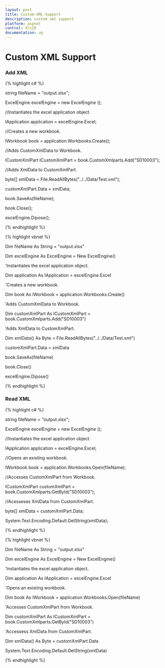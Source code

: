 ```yaml
---
layout: post
title: Custom-XML-Support
description: custom xml support
platform: aspnet
control: XlsIO	
documentation: ug
---
```


# Custom XML Support

### Add XML



{% highlight c# %}




string fileName = "output.xlsx";

ExcelEngine excelEngine = new ExcelEngine ();

//Instantiates the excel application object.

IApplication application = excelEngine.Excel;



//Creates a new workbook.

IWorkbook book = application.Workbooks.Create();



//Adds CustomXmlData to Workbook.

ICustomXmlPart ICustomXmlPart = book.CustomXmlparts.Add("SD10003");



//Adds XmlData to CustomXmlPart.

byte[] xmlData = File.ReadAllBytes("../../Data/Test.xml");

customXmlPart.Data = xmlData;



book.SaveAs(fileName);

book.Close();

excelEngine.Dipose();

{% endhighlight %}

{% highlight vbnet %}


Dim fileName As String = "output.xlsx"

Dim excelEngine As ExcelEngine = New ExcelEngine()

'Instantiates the excel application object.

Dim application As IApplication = excelEngine.Excel



'Creates a new workbook.

Dim book As IWorkbook = application.Workbooks.Create()



'Adds CustomXmlData to Workbook.

Dim customXmlPart As ICustomXmlPart = book.CustomXmlparts.Add("SD10003")



'Adds XmlData to CustomXmlPart.

Dim xmlData() As Byte = File.ReadAllBytes("../../Data/Test.xml")

customXmlPart.Data = xmlData



book.SaveAs(fileName)

book.Close()

excelEngine.Dipose()

{% endhighlight %}

### Read XML



{% highlight c# %}



string fileName = "output.xlsx";

ExcelEngine excelEngine = new ExcelEngine ();

//Instantiates the excel application object.



IApplication application = excelEngine.Excel;



//Opens an existing workbook.

IWorkbook book = application.Workbooks.Open(fileName);



//Accesses CustomXmlPart from Workbook.

ICustomXmlPart customXmlPart = book.CustomXmlparts.GetById("SD10003");



//Acesseses XmlData from CustomXmlPart.

byte[] xmlData = customXmlPart.Data;



System.Text.Encoding.Default.GetString(xmlData);

{% endhighlight %}


{% highlight vbnet %}



Dim fileName As String = "output.xlsx"

Dim excelEngine As ExcelEngine = New ExcelEngine()



'Instantiates the excel application object.

Dim application As IApplication = excelEngine.Excel



'Opens an existing workbook.

Dim book As IWorkbook = application.Workbooks.Open(fileName)



'Accesses CustomXmlPart from Workbook.

Dim customXmlPart As ICustomXmlPart = book.CustomXmlparts.GetById("SD10003")



'Accessess XmlData from CustomXmlPart.

Dim xmlData() As Byte = customXmlPart.Data



System.Text.Encoding.Default.GetString(xmlData)

{% endhighlight %}
